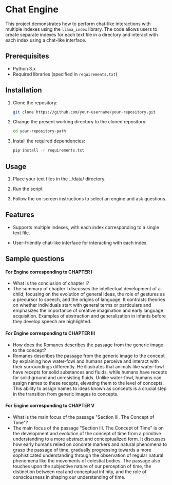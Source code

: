 # Chat Engine

This project demonstrates how to perform chat-like interactions with multiple indexes using the `llama_index` library. The code allows users to create separate indexes for each text file in a directory and interact with each index using a chat-like interface.

## Prerequisites

- Python 3.x
- Required libraries (specified in `requirements.txt`)

## Installation

1. Clone the repository:
   ```bash
   git clone https://github.com/your-username/your-repository.git
   ```
2. Change the present working directory to the cloned repository:
   ```bash
   cd your-repository-path
   ```
3. Install the required dependencies:
   ```bash
   pip install -r requirements.txt
   ```
## Usage

1. Place your text files in the ../data/ directory.

2. Run the script

3. Follow the on-screen instructions to select an engine and ask questions.

## Features

- Supports multiple indexes, with each index corresponding to a single text file.

- User-friendly chat-like interface for interacting with each index.

## Sample questions

#### For Engine corresponding to CHAPTER I
- What is the conclusion of chapter I?
- The summary of chapter I discusses the intellectual development of a child, focusing on the evolution of general ideas, the role of gestures as a precursor to speech, and the origins of language. It contrasts theories on whether individuals start with general terms or particulars and emphasizes the importance of creative imagination and early language acquisition. Examples of abstraction and generalization in infants before they develop speech are highlighted.

#### For Engine corresponding to CHAPTER III
- How does the Romanes describes the passage from the generic image to the concept?
- Romanes describes the passage from the generic image to the concept by explaining how water-fowl and humans perceive and interact with their surroundings differently. He illustrates that animals like water-fowl have recepts for solid substances and fluids, while humans have recepts for solid ground and unresisting fluids. Unlike water-fowl, humans can assign names to these recepts, elevating them to the level of concepts. This ability to assign names to ideas known as concepts is a crucial step in the transition from generic images to concepts.
#### For Engine corresponding to CHAPTER V
- What is the main focus of the passage "Section III. The Concept of Time"?
- The main focus of the passage "Section III. The Concept of Time" is on the development and evolution of the concept of time from a primitive understanding to a more abstract and conceptualized form. It discusses how early humans relied on concrete markers and natural phenomena to grasp the passage of time, gradually progressing towards a more sophisticated understanding through the observation of regular natural phenomena like the movements of celestial bodies. The passage also touches upon the subjective nature of our perception of time, the distinction between real and conceptual infinity, and the role of consciousness in shaping our understanding of time.
